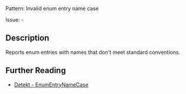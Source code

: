Pattern: Invalid enum entry name case

Issue: -

## Description

Reports enum entries with names that don't meet standard conventions.

## Further Reading

* [Detekt - EnumEntryNameCase](https://detekt.dev/docs/rules/formatting/#enumentrynamecase)